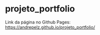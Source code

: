 # projeto_portfolio

Link da página no Github Pages: https://andrepelz.github.io/projeto_portfolio/

